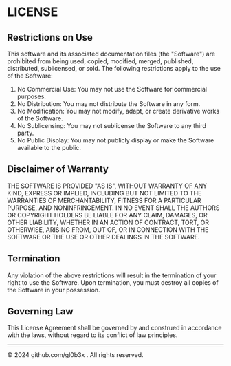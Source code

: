 # LICENSE

## Restrictions on Use

This software and its associated documentation files (the "Software") are prohibited from being used, copied, modified, merged, published, distributed, sublicensed, or sold. The following restrictions apply to the use of the Software:

1. No Commercial Use: You may not use the Software for commercial purposes.
2. No Distribution: You may not distribute the Software in any form.
3. No Modification: You may not modify, adapt, or create derivative works of the Software.
4. No Sublicensing: You may not sublicense the Software to any third party.
5. No Public Display: You may not publicly display or make the Software available to the public.

## Disclaimer of Warranty

THE SOFTWARE IS PROVIDED "AS IS", WITHOUT WARRANTY OF ANY KIND, EXPRESS OR IMPLIED, INCLUDING BUT NOT LIMITED TO THE WARRANTIES OF MERCHANTABILITY, FITNESS FOR A PARTICULAR PURPOSE, AND NONINFRINGEMENT. IN NO EVENT SHALL THE AUTHORS OR COPYRIGHT HOLDERS BE LIABLE FOR ANY CLAIM, DAMAGES, OR OTHER LIABILITY, WHETHER IN AN ACTION OF CONTRACT, TORT, OR OTHERWISE, ARISING FROM, OUT OF, OR IN CONNECTION WITH THE SOFTWARE OR THE USE OR OTHER DEALINGS IN THE SOFTWARE.

## Termination

Any violation of the above restrictions will result in the termination of your right to use the Software. Upon termination, you must destroy all copies of the Software in your possession.

## Governing Law

This License Agreement shall be governed by and construed in accordance with the laws, without regard to its conflict of law principles.

---

© 2024 github.com/gl0b3x . All rights reserved.
